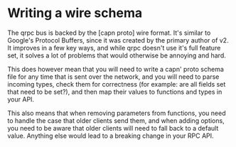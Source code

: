 # Writing a wire schema

The qrpc bus is backed by the [capn proto] wire format.  It's similar
to Google's Protocol Buffers, since it was created by the primary
author of v2.  It improves in a few key ways, and while qrpc doesn't
use it's full feature set, it solves a lot of problems that would
otherwise be annoying and hard.

This does however mean that you will need to write a capn' proto
schema file for any time that is sent over the network, and you will
need to parse incoming types, check them for correctness (for example:
are all fields set that need to be set?), and then map their values to
functions and types in your API.

This also means that when removing parameters from functions, you need
to handle the case that older clients send them, and when adding
options, you need to be aware that older clients will need to fall
back to a default value.  Anything else would lead to a breaking
change in your RPC API.

